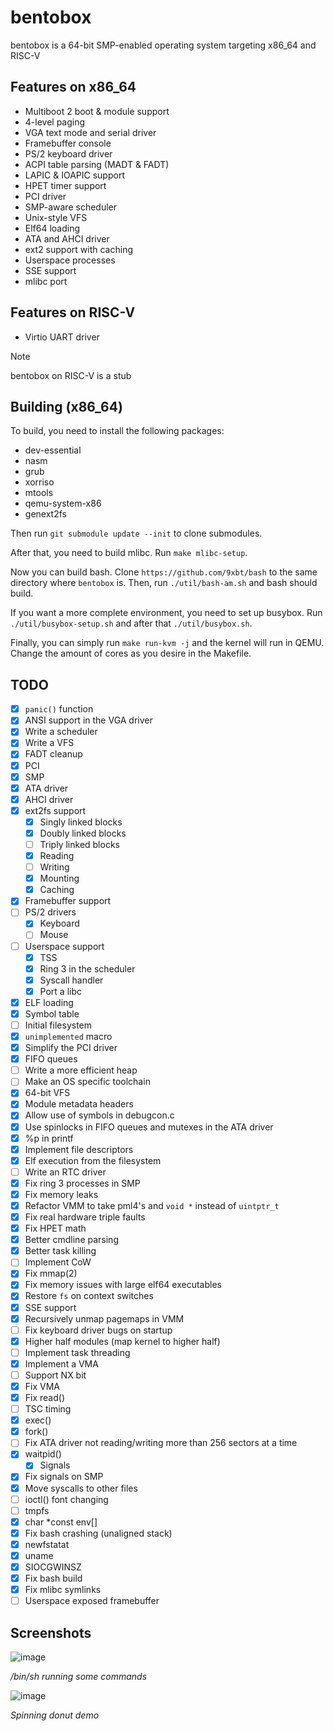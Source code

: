 # bentobox
bentobox is a 64-bit SMP-enabled operating system targeting x86_64 and RISC-V

## Features on x86_64
- Multiboot 2 boot & module support
- 4-level paging
- VGA text mode and serial driver
- Framebuffer console
- PS/2 keyboard driver
- ACPI table parsing (MADT & FADT)
- LAPIC & IOAPIC support
- HPET timer support
- PCI driver
- SMP-aware scheduler
- Unix-style VFS
- Elf64 loading
- ATA and AHCI driver
- ext2 support with caching
- Userspace processes
- SSE support
- mlibc port

## Features on RISC-V
- Virtio UART driver

> [!NOTE]
> bentobox on RISC-V is a stub

## Building (x86_64)
To build, you need to install the following packages:
- dev-essential
- nasm
- grub
- xorriso
- mtools
- qemu-system-x86
- genext2fs

Then run `git submodule update --init` to clone submodules.

After that, you need to build mlibc. Run `make mlibc-setup`.

Now you can build bash. Clone `https://github.com/9xbt/bash` to the same directory where `bentobox` is. Then, run `./util/bash-am.sh` and bash should build.

If you want a more complete environment, you need to set up busybox. Run `./util/busybox-setup.sh` and after that `./util/busybox.sh`.

Finally, you can simply run `make run-kvm -j` and the kernel will run in QEMU. Change the amount of cores as you desire in the Makefile.

## TODO
- [X] `panic()` function
- [X] ANSI support in the VGA driver
- [X] Write a scheduler
- [X] Write a VFS
- [X] FADT cleanup
- [X] PCI
- [X] SMP
- [X] ATA driver
- [X] AHCI driver
- [X] ext2fs support
    - [X] Singly linked blocks
    - [X] Doubly linked blocks
    - [ ] Triply linked blocks
    - [X] Reading
    - [ ] Writing
    - [X] Mounting
    - [X] Caching
- [X] Framebuffer support
- [ ] PS/2 drivers
    - [X] Keyboard
    - [ ] Mouse
- [ ] Userspace support
    - [X] TSS
    - [X] Ring 3 in the scheduler
    - [X] Syscall handler
    - [X] Port a libc
- [X] ELF loading
- [X] Symbol table
- [ ] Initial filesystem
- [X] `unimplemented` macro
- [X] Simplify the PCI driver
- [X] FIFO queues
- [ ] Write a more efficient heap
- [ ] Make an OS specific toolchain
- [X] 64-bit VFS
- [X] Module metadata headers
- [X] Allow use of symbols in debugcon.c
- [X] Use spinlocks in FIFO queues and mutexes in the ATA driver
- [X] %p in printf
- [X] Implement file descriptors
- [X] Elf execution from the filesystem
- [ ] Write an RTC driver
- [X] Fix ring 3 processes in SMP
- [X] Fix memory leaks
- [X] Refactor VMM to take pml4's and `void *` instead of `uintptr_t`
- [X] Fix real hardware triple faults
- [X] Fix HPET math
- [X] Better cmdline parsing
- [X] Better task killing
- [ ] Implement CoW
- [X] Fix mmap(2)
- [X] Fix memory issues with large elf64 executables
- [X] Restore `fs` on context switches
- [X] SSE support
- [X] Recursively unmap pagemaps in VMM
- [ ] Fix keyboard driver bugs on startup
- [X] Higher half modules (map kernel to higher half)
- [ ] Implement task threading
- [X] Implement a VMA
- [ ] Support NX bit
- [X] Fix VMA
- [X] Fix read()
- [ ] TSC timing
- [X] exec()
- [X] fork()
- [ ] Fix ATA driver not reading/writing more than 256 sectors at a time
- [X] waitpid()
    - [X] Signals
- [X] Fix signals on SMP
- [X] Move syscalls to other files
- [ ] ioctl() font changing
- [ ] tmpfs
- [X] char *const env[]
- [X] Fix bash crashing (unaligned stack)
- [X] newfstatat
- [X] uname
- [X] SIOCGWINSZ
- [X] Fix bash build
- [X] Fix mlibc symlinks
- [ ] Userspace exposed framebuffer

## Screenshots
![image](https://github.com/user-attachments/assets/5b9f076e-b8c6-45ee-9f03-ad815217c9a3)

*/bin/sh running some commands*

![image](https://github.com/user-attachments/assets/a6effec3-41a1-49ad-aad4-2acb928a91e5)

*Spinning donut demo*


